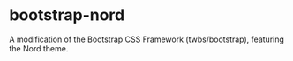 # bootstrap-nord
A modification of the Bootstrap CSS Framework (twbs/bootstrap), featuring the Nord theme.

